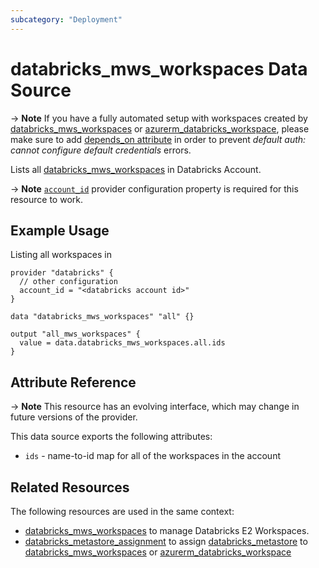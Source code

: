 ```yaml
---
subcategory: "Deployment"
---
```

# databricks_mws_workspaces Data Source

-> **Note** If you have a fully automated setup with workspaces created by [databricks_mws_workspaces](../resources/mws_workspaces.md) or [azurerm_databricks_workspace](https://registry.terraform.io/providers/hashicorp/azurerm/latest/docs/resources/databricks_workspace), please make sure to add [depends_on attribute](../guides/troubleshooting#data-resources-and-authentication-is-not-configured-errors) in order to prevent _default auth: cannot configure default credentials_ errors.

Lists all [databricks_mws_workspaces](../resources/mws_workspaces.md) in Databricks Account.

-> **Note** [`account_id`](../index.md#account_id) provider configuration property is required for this resource to work.

## Example Usage

Listing all workspaces in 

```hcl
provider "databricks" {
  // other configuration
  account_id = "<databricks account id>"
}

data "databricks_mws_workspaces" "all" {}

output "all_mws_workspaces" {
  value = data.databricks_mws_workspaces.all.ids
}
```

## Attribute Reference

-> **Note** This resource has an evolving interface, which may change in future versions of the provider.

This data source exports the following attributes:

* `ids` - name-to-id map for all of the workspaces in the account

## Related Resources

The following resources are used in the same context:

* [databricks_mws_workspaces](../resources/mws_workspaces.md) to manage Databricks E2 Workspaces.
* [databricks_metastore_assignment](../resources/metastore_assignment.md) to assign [databricks_metastore](docs/resources/metastore.md) to [databricks_mws_workspaces](../resources/mws_workspaces.md) or [azurerm_databricks_workspace](https://registry.terraform.io/providers/hashicorp/azurerm/latest/docs/resources/databricks_workspace)
